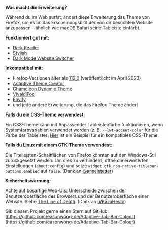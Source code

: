 **Was macht die Erweiterung?**

Während du im Web surfst, ändert diese Erweiterung das Theme von Firefox, um es an das Erscheinungsbild der von dir besuchten Website anzupassen – ähnlich wie macOS Safari seine Tableiste einfärbt.

**Funktioniert gut mit:**

- [Dark Reader](https://addons.mozilla.org/firefox/addon/darkreader/)
- [Stylish](https://addons.mozilla.org/firefox/addon/stylish/)
- [Dark Mode Website Switcher](https://addons.mozilla.org/firefox/addon/dark-mode-website-switcher/)

**Inkompatibel mit:**

- Firefox-Versionen älter als [112.0](https://www.mozilla.org/firefox/112.0/releasenotes/) (veröffentlicht im April 2023)
- [Adaptive Theme Creator](https://addons.mozilla.org/firefox/addon/adaptive-theme-creator/)
- [Chameleon Dynamic Theme](https://addons.mozilla.org/firefox/addon/chameleon-dynamic-theme-fixed/)
- [VivaldiFox](https://addons.mozilla.org/firefox/addon/vivaldifox/)
- [Envify](https://addons.mozilla.org/firefox/addon/envify/)
- und jede andere Erweiterung, die das Firefox-Theme ändert

**Falls du ein CSS-Theme verwendest:**

Ein CSS-Theme kann mit Anpassender Tableistenfarbe funktionieren, wenn Systemfarbvariablen verwendet werden (z. B. `--lwt-accent-color` für die Farbe der Tableiste). [Hier](https://github.com/easonwong-de/WhiteSurFirefoxThemeMacOS) ist ein Beispiel für ein kompatibles CSS-Theme.

**Falls du Linux mit einem GTK-Theme verwendest:**

Die Titelleisten-Schaltflächen von Firefox könnten auf den Windows-Stil zurückgesetzt werden. Um dies zu verhindern, öffne die erweiterten Einstellungen (`about:config`) und setze `widget.gtk.non-native-titlebar-buttons.enabled` auf `false`. (Dank an [@anselstetter](https://github.com/anselstetter/))

**Sicherheitswarnung:**

Achte auf bösartige Web-UIs: Unterscheide zwischen der Benutzeroberfläche des Browsers und der Benutzeroberfläche einer Website. Siehe [The Line of Death](https://textslashplain.com/2017/01/14/the-line-of-death/). (Dank an [u/KazaHesto](https://www.reddit.com/user/KazaHesto/))

Gib diesem Projekt gerne einen Stern auf GitHub: [https://github.com/easonwong-de/Adaptive-Tab-Bar-Colour](https://github.com/easonwong-de/Adaptive-Tab-Bar-Colour)